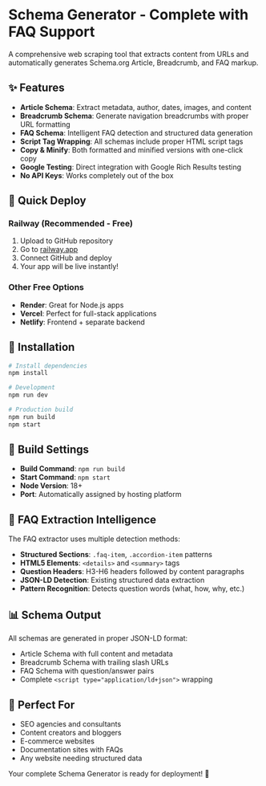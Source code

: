 # Schema Generator - Complete with FAQ Support

A comprehensive web scraping tool that extracts content from URLs and automatically generates Schema.org Article, Breadcrumb, and FAQ markup.

## ✨ Features

- **Article Schema**: Extract metadata, author, dates, images, and content
- **Breadcrumb Schema**: Generate navigation breadcrumbs with proper URL formatting  
- **FAQ Schema**: Intelligent FAQ detection and structured data generation
- **Script Tag Wrapping**: All schemas include proper HTML script tags
- **Copy & Minify**: Both formatted and minified versions with one-click copy
- **Google Testing**: Direct integration with Google Rich Results testing
- **No API Keys**: Works completely out of the box

## 🚀 Quick Deploy

### Railway (Recommended - Free)
1. Upload to GitHub repository
2. Go to [railway.app](https://railway.app)
3. Connect GitHub and deploy
4. Your app will be live instantly!

### Other Free Options
- **Render**: Great for Node.js apps
- **Vercel**: Perfect for full-stack applications  
- **Netlify**: Frontend + separate backend

## 📁 Installation

```bash
# Install dependencies
npm install

# Development
npm run dev

# Production build
npm run build
npm start
```

## 🔧 Build Settings

- **Build Command**: `npm run build`
- **Start Command**: `npm start`
- **Node Version**: 18+
- **Port**: Automatically assigned by hosting platform

## 🎯 FAQ Extraction Intelligence

The FAQ extractor uses multiple detection methods:

- **Structured Sections**: `.faq-item`, `.accordion-item` patterns
- **HTML5 Elements**: `<details>` and `<summary>` tags
- **Question Headers**: H3-H6 headers followed by content paragraphs
- **JSON-LD Detection**: Existing structured data extraction
- **Pattern Recognition**: Detects question words (what, how, why, etc.)

## 📊 Schema Output

All schemas are generated in proper JSON-LD format:
- Article Schema with full content and metadata
- Breadcrumb Schema with trailing slash URLs
- FAQ Schema with question/answer pairs
- Complete `<script type="application/ld+json">` wrapping

## 🌟 Perfect For

- SEO agencies and consultants
- Content creators and bloggers
- E-commerce websites
- Documentation sites with FAQs
- Any website needing structured data

Your complete Schema Generator is ready for deployment! 🚀